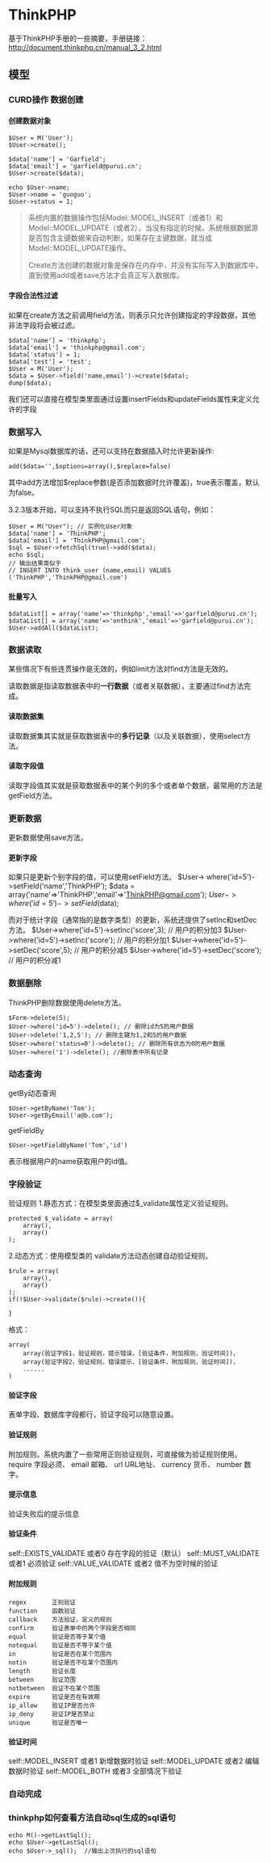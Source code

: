 
# ThinkPHP
基于ThinkPHP手册的一些摘要，手册链接：http://document.thinkphp.cn/manual_3_2.html

## 模型

### CURD操作 数据创建
#### 创建数据对象
	$User = M('User');
	$User->create();
	
	$data['name'] = 'Garfield';
	$data['email'] = 'garfield@purui.cn';
	$User->create($data);

	echo $User->name;
	$User->name = 'guoguo';
	$User->status = 1;

> 系统内置的数据操作包括Model::MODEL_INSERT（或者1）和Model::MODEL_UPDATE（或者2），当没有指定的时候，系统根据数据源是否包含主键数据来自动判断，如果存在主键数据，就当成Model::MODEL_UPDATE操作。
> 
> Create方法创建的数据对象是保存在内存中，并没有实际写入到数据库中，直到使用add或者save方法才会真正写入数据库。

#### 字段合法性过滤
如果在create方法之前调用field方法，则表示只允许创建指定的字段数据，其他非法字段将会被过滤。

	$data['name'] = 'thinkphp';
	$data['email'] = 'thinkphp@gmail.com';
	$data['status'] = 1;
	$data['test'] = 'test';
	$User = M('User');
	$data = $User->field('name,email')->create($data);
	dump($data);
我们还可以直接在模型类里面通过设置insertFields和updateFields属性来定义允许的字段

### 数据写入
如果是Mysql数据库的话，还可以支持在数据插入时允许更新操作:

	add($data='',$options=array(),$replace=false)	
其中add方法增加$replace参数(是否添加数据时允许覆盖)，true表示覆盖，默认为false。

3.2.3版本开始，可以支持不执行SQL而只是返回SQL语句，例如：
	
	$User = M("User"); // 实例化User对象
	$data['name'] = 'ThinkPHP';
	$data['email'] = 'ThinkPHP@gmail.com';
	$sql = $User->fetchSql(true)->add($data);
	echo $sql;
	// 输出结果类似于
	// INSERT INTO think_user (name,email) VALUES ('ThinkPHP','ThinkPHP@gmail.com')

#### 批量写入
	$dataList[] = array('name'=>'thinkphp','email'=>'garfield@purui.cn');
	$dataList[] = array('name'=>'onthink','email'=>'garfield@purui.cn');
	$User->addAll($dataList);

### 数据读取
某些情况下有些连贯操作是无效的，例如limit方法对find方法是无效的。

读取数据是指读取数据表中的**一行数据**（或者关联数据），主要通过find方法完成。

#### 读取数据集
读取数据集其实就是获取数据表中的**多行记录**（以及关联数据），使用select方法。

#### 读取字段值
读取字段值其实就是获取数据表中的某个列的多个或者单个数据，最常用的方法是 getField方法。


### 更新数据
更新数据使用save方法。

#### 更新字段
如果只是更新个别字段的值，可以使用setField方法。
	$User-> where('id=5')->setField('name','ThinkPHP');
	$data = array('name'=>'ThinkPHP','email'=>'ThinkPHP@gmail.com');
	$User-> where('id=5')->setField($data);

而对于统计字段（通常指的是数字类型）的更新，系统还提供了setInc和setDec方法。
	$User->where('id=5')->setInc('score',3); // 用户的积分加3
	$User->where('id=5')->setInc('score'); // 用户的积分加1
	$User->where('id=5')->setDec('score',5); // 用户的积分减5
	$User->where('id=5')->setDec('score'); // 用户的积分减1


### 数据删除
ThinkPHP删除数据使用delete方法。

	$Form->delete(5);
	$User->where('id=5')->delete(); // 删除id为5的用户数据
	$User->delete('1,2,5'); // 删除主键为1,2和5的用户数据
	$User->where('status=0')->delete(); // 删除所有状态为0的用户数据
	$User->where('1')->delete(); //删除表中所有记录
	
### 动态查询
getBy动态查询

	$User->getByName('Tom');
	$User->getByEmail('a@b.com');

getFieldBy
	
	$User->getFieldByName('Tom','id')
表示根据用户的name获取用户的id值。

### 字段验证
验证规则
1.静态方式：在模型类里面通过$_validate属性定义验证规则。

	protected $_validate = array(
		array(),
		array()	
	);
2.动态方式：使用模型类的 validate方法动态创建自动验证规则。

	$rule = array(
		array(),
		array()	
	);
	if(!$User->validate($rule)->create()){

	}

格式：

	array(
		array(验证字段1，验证规则，提示错误，[验证条件，附加规则，验证时间])，
		array(验证字段2，验证规则，错误提示，[验证条件，附加规则，验证时间])，
		......
	)
#### 验证字段
表单字段、数据库字段都行，验证字段可以随意设置。
#### 验证规则
附加规则。系统内置了一些常用正则验证规则，可直接做为验证规则使用。
require 字段必须、 email 邮箱、 url URL地址、 currency 货币、 number 数字。
#### 提示信息
验证失败后的提示信息
#### 验证条件
self::EXISTS_VALIDATE 或者0 存在字段的验证（默认）
self::MUST_VALIDATE 或者1 必须验证
self::VALUE_VALIDATE 或者2 值不为空时候的验证
#### 附加规则
	regex 		正则验证
	function 	函数验证
	callback	方法验证，定义的规则
	confirm		验证表单中的两个字段是否相同
	equal		验证是否等于某个值
	notequal	验证是否不等于某个值
	in			验证是否在某个范围内
	notin		验证是否不在某个范围内
	length		验证长度
	between		验证范围
	notbetween	验证不在某个范围
	expire		验证是否在有效期
	ip_allow	验证IP是否允许
	ip_deny		验证IP是否禁止
	unique		验证是否唯一

#### 验证时间
self::MODEL_INSERT	或者1 新增数据时验证
self::MODEL_UPDATE	或者2 编辑数据时验证
self::MODEL_BOTH	或者3 全部情况下验证


### 自动完成 




### thinkphp如何查看方法自动sql生成的sql语句
	echo M()->getLastSql();
	echo $User->getLastSql();  
	echo $User->_sql();  //输出上次执行的sql语句